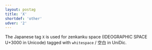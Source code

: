 ```yaml
---
layout: postag
title: 'X'
shortdef: 'other'
udver: '2'
---
```


The Japanese tag `X` is used for zenkanku space (IDEOGRAPHIC SPACE U+3000 in Unicode)
tagged with `whitespace` / 空白 in UniDic.
<!-- Interlanguage links updated Pá kvě 14 11:08:26 CEST 2021 -->

